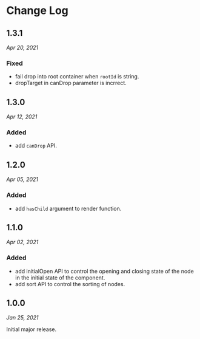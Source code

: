 # Change Log

## 1.3.1
_Apr 20, 2021_
### Fixed
- fail drop into root container when `rootId` is string.
- dropTarget in canDrop parameter is incrrect.

## 1.3.0
_Apr 12, 2021_
### Added
- add `canDrop` API.

## 1.2.0
_Apr 05, 2021_
### Added
- add `hasChild` argument to render function.

## 1.1.0
_Apr 02, 2021_
### Added
- add initialOpen API to control the opening and closing state of the node in the initial state of the component.
- add sort API to control the sorting of nodes.

## 1.0.0
_Jan 25, 2021_

Initial major release.